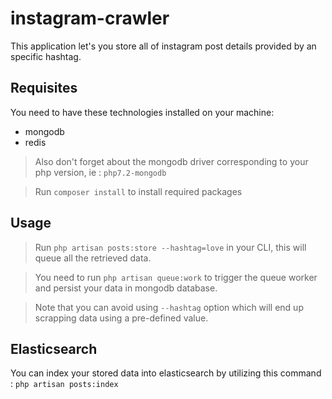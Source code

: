 # instagram-crawler
This application let's you store all of instagram post details provided by an specific hashtag.

## Requisites
You need to have these technologies installed on your machine: 
* mongodb
* redis

> Also don't forget about the mongodb driver corresponding to your php version, ie : `php7.2-mongodb`

> Run ```composer install``` to install required packages

## Usage
> Run ```php artisan posts:store --hashtag=love``` in your CLI, this will queue all the retrieved data.

> You need to run ```php artisan queue:work``` to trigger the queue worker and persist your data in mongodb database.

> Note that you can avoid using `--hashtag` option which will end up scrapping data using a pre-defined value.

## Elasticsearch
You can index your stored data into elasticsearch by utilizing this command :
```php artisan posts:index```
